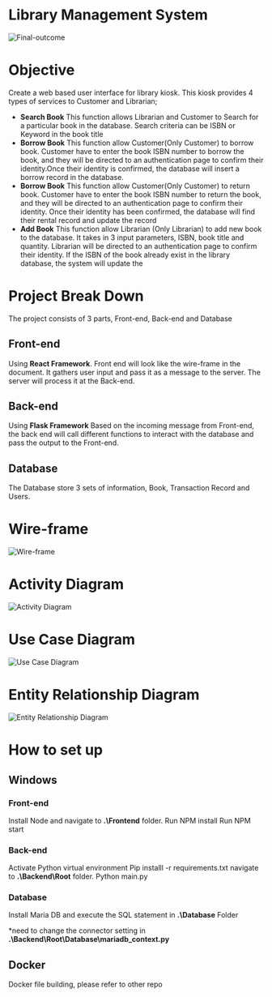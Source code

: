 # Library Management System
![Final-outcome](https://github.com/xiuxiucui/Library_Management_System/blob/main/Pictures/Final-outcome.png)
# Objective
Create a web based user interface for library kiosk. This kiosk provides 4 types of services to Customer and Librarian;
- **Search Book** This function allows Librarian and Customer to Search for a particular book in the database. Search criteria can be ISBN or Keyword in the book title
- **Borrow Book** This function allow Customer(Only Customer) to borrow book. Customer have to enter the book ISBN number to borrow the book, and they will be directed to an authentication page to confirm their identity.Once their identity is confirmed, the database will insert a borrow record in the database.
- **Borrow Book** This function allow Customer(Only Customer) to return book. Customer have to enter the book ISBN number to return the book, and they will be directed to an authentication page to confirm their identity. Once their identity has been confirmed, the database will find their rental record and update the record
- **Add Book** This function allow Librarian (Only Librarian) to add new book to the database. It takes in 3 input parameters, ISBN, book title and quantity. Librarian will be directed to an authentication page to confirm their identity. If the ISBN of the book already exist in the library database, the system will update the 
# Project Break Down
The project consists of 3 parts, Front-end, Back-end and Database
## **Front-end**
Using **React Framework**. Front end will look like the wire-frame in the document. It gathers user input and pass it as a message to the server. The server will process it at the Back-end.

## **Back-end**
Using **Flask Framework** Based on the incoming message from Front-end, the back end will call different functions to interact with the database and pass the output to the Front-end.

## **Database**
The Database store 3 sets of information, Book, Transaction Record and Users.


# Wire-frame
![Wire-frame](https://github.com/xiuxiucui/Library_Management_System/blob/main/Pictures/wireframe.png)

# Activity Diagram
![Activity Diagram](https://github.com/xiuxiucui/Library_Management_System/blob/main/Pictures/activity-diagram.png)

# Use Case Diagram
![Use Case Diagram](https://github.com/xiuxiucui/Library_Management_System/blob/main/Pictures/use-case.png)

# Entity Relationship Diagram
![Entity Relationship Diagram](https://github.com/xiuxiucui/Library_Management_System/blob/main/Pictures/ER-Diagram.png)

# How to set up

## Windows

### **Front-end**
Install Node and navigate to **.\Frontend** folder.
Run NPM install
Run NPM start

### **Back-end**
Activate Python virtual environment
Pip installl -r requirements.txt
navigate to **.\Backend\Root** folder.
Python main.py


### **Database**
Install Maria DB and execute the SQL statement in **.\Database** Folder

*need to change the connector setting in 
**.\Backend\Root\Database\mariadb_context.py**

## Docker
Docker file building, please refer to other repo
